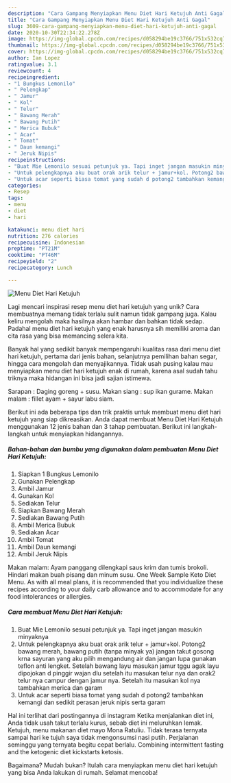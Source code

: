 ```yaml
---
description: "Cara Gampang Menyiapkan Menu Diet Hari Ketujuh Anti Gagal"
title: "Cara Gampang Menyiapkan Menu Diet Hari Ketujuh Anti Gagal"
slug: 3609-cara-gampang-menyiapkan-menu-diet-hari-ketujuh-anti-gagal
date: 2020-10-30T22:34:22.278Z
image: https://img-global.cpcdn.com/recipes/d058294be19c3766/751x532cq70/menu-diet-hari-ketujuh-foto-resep-utama.jpg
thumbnail: https://img-global.cpcdn.com/recipes/d058294be19c3766/751x532cq70/menu-diet-hari-ketujuh-foto-resep-utama.jpg
cover: https://img-global.cpcdn.com/recipes/d058294be19c3766/751x532cq70/menu-diet-hari-ketujuh-foto-resep-utama.jpg
author: Ian Lopez
ratingvalue: 3.1
reviewcount: 4
recipeingredient:
- "1 Bungkus Lemonilo"
- " Pelengkap"
- " Jamur"
- " Kol"
- " Telur"
- " Bawang Merah"
- " Bawang Putih"
- " Merica Bubuk"
- " Acar"
- " Tomat"
- " Daun kemangi"
- " Jeruk Nipis"
recipeinstructions:
- "Buat Mie Lemonilo sesuai petunjuk ya. Tapi inget jangan masukin minyaknya"
- "Untuk pelengkapnya aku buat orak arik telur + jamur+kol. Potong2 bawang merah, bawang putih (tanpa minyak ya) jangan takut gosong krna sayuran yang aku pilih mengandung air dan jangan lupa gunakan teflon anti lengket. Setelah bawang layu masukan jamur tggu agak layu dipojokan d pinggir wajan dlu setelah itu masukan telur nya dan orak2 telur nya campur dengan jamur nya. Setelah itu masukan kol nya tambahkan merica dan garam"
- "Untuk acar seperti biasa tomat yang sudah d potong2 tambahkan kemangi dan sedikit perasan jeruk nipis serta garam"
categories:
- Resep
tags:
- menu
- diet
- hari

katakunci: menu diet hari 
nutrition: 276 calories
recipecuisine: Indonesian
preptime: "PT21M"
cooktime: "PT46M"
recipeyield: "2"
recipecategory: Lunch

---
```



![Menu Diet Hari Ketujuh](https://img-global.cpcdn.com/recipes/d058294be19c3766/751x532cq70/menu-diet-hari-ketujuh-foto-resep-utama.jpg)

Lagi mencari inspirasi resep menu diet hari ketujuh yang unik? Cara membuatnya memang tidak terlalu sulit namun tidak gampang juga. Kalau keliru mengolah maka hasilnya akan hambar dan bahkan tidak sedap. Padahal menu diet hari ketujuh yang enak harusnya sih memiliki aroma dan cita rasa yang bisa memancing selera kita.

Banyak hal yang sedikit banyak mempengaruhi kualitas rasa dari menu diet hari ketujuh, pertama dari jenis bahan, selanjutnya pemilihan bahan segar, hingga cara mengolah dan menyajikannya. Tidak usah pusing kalau mau menyiapkan menu diet hari ketujuh enak di rumah, karena asal sudah tahu triknya maka hidangan ini bisa jadi sajian istimewa.

Sarapan : Daging goreng + susu. Makan siang : sup ikan gurame. Makan malam : fillet ayam + sayur labu siam.


Berikut ini ada beberapa tips dan trik praktis untuk membuat menu diet hari ketujuh yang siap dikreasikan. Anda dapat membuat Menu Diet Hari Ketujuh menggunakan 12 jenis bahan dan 3 tahap pembuatan. Berikut ini langkah-langkah untuk menyiapkan hidangannya.

<!--inarticleads1-->

##### Bahan-bahan dan bumbu yang digunakan dalam pembuatan Menu Diet Hari Ketujuh:

1. Siapkan 1 Bungkus Lemonilo
1. Gunakan  Pelengkap
1. Ambil  Jamur
1. Gunakan  Kol
1. Sediakan  Telur
1. Siapkan  Bawang Merah
1. Sediakan  Bawang Putih
1. Ambil  Merica Bubuk
1. Sediakan  Acar
1. Ambil  Tomat
1. Ambil  Daun kemangi
1. Ambil  Jeruk Nipis


Makan malam: Ayam panggang dilengkapi saus krim dan tumis brokoli. Hindari makan buah pisang dan minum susu. One Week Sample Keto Diet Menu. As with all meal plans, it is recommended that you individualize these recipes according to your daily carb allowance and to accommodate for any food intolerances or allergies. 

<!--inarticleads2-->

##### Cara membuat Menu Diet Hari Ketujuh:

1. Buat Mie Lemonilo sesuai petunjuk ya. Tapi inget jangan masukin minyaknya
1. Untuk pelengkapnya aku buat orak arik telur + jamur+kol. Potong2 bawang merah, bawang putih (tanpa minyak ya) jangan takut gosong krna sayuran yang aku pilih mengandung air dan jangan lupa gunakan teflon anti lengket. Setelah bawang layu masukan jamur tggu agak layu dipojokan d pinggir wajan dlu setelah itu masukan telur nya dan orak2 telur nya campur dengan jamur nya. Setelah itu masukan kol nya tambahkan merica dan garam
1. Untuk acar seperti biasa tomat yang sudah d potong2 tambahkan kemangi dan sedikit perasan jeruk nipis serta garam


Hal ini terlihat dari postingannya di instagram Ketika menjalankan diet ini, Anda tidak usah takut terlalu kurus, sebab diet ini meluruhkan lemak. Ketujuh, menu makanan diet mayo Mona Ratuliu. Tidak terasa ternyata sampai hari ke tujuh saya tidak mengonsumsi nasi putih. Perjalanan seminggu yang ternyata begitu cepat berlalu. Combining intermittent fasting and the ketogenic diet kickstarts ketosis. 

Bagaimana? Mudah bukan? Itulah cara menyiapkan menu diet hari ketujuh yang bisa Anda lakukan di rumah. Selamat mencoba!
